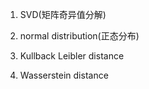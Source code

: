 1. SVD(矩阵奇异值分解)
   

2. normal distribution(正态分布)


3. Kullback Leibler distance


4. Wasserstein distance